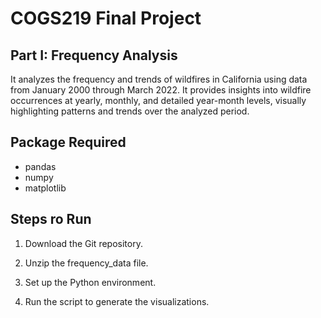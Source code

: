 # COGS219 Final Project

## Part I: Frequency Analysis
It analyzes the frequency and trends of wildfires in California using data from January 2000 through March 2022. It provides insights into wildfire occurrences at yearly, monthly, and detailed year-month levels, visually highlighting patterns and trends over the analyzed period.

## Package Required
- pandas
- numpy
- matplotlib

## Steps ro Run
1. Download the Git repository.

2. Unzip the frequency_data file.

3. Set up the Python environment.

4. Run the script to generate the visualizations.
